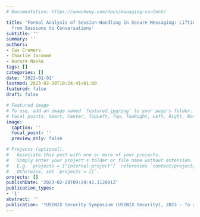 ```yaml
---
# Documentation: https://wowchemy.com/docs/managing-content/

title: 'Formal Analysis of Session-Handling in Secure Messaging: Lifting Security
  from Sessions to Conversations'
subtitle: ''
summary: ''
authors:
- Cas Cremers
- Charlie Jacomme
- Aurora Naska
tags: []
categories: []
date: '2023-01-01'
lastmod: 2023-02-20T10:24:41+01:00
featured: false
draft: false

# Featured image
# To use, add an image named `featured.jpg/png` to your page's folder.
# Focal points: Smart, Center, TopLeft, Top, TopRight, Left, Right, BottomLeft, Bottom, BottomRight.
image:
  caption: ''
  focal_point: ''
  preview_only: false

# Projects (optional).
#   Associate this post with one or more of your projects.
#   Simply enter your project's folder or file name without extension.
#   E.g. `projects = ["internal-project"]` references `content/project/deep-learning/index.md`.
#   Otherwise, set `projects = []`.
projects: []
publishDate: '2023-02-20T09:24:41.112691Z'
publication_types:
- '1'
abstract: ''
publication: '*USENIX Security Symposium (USENIX Security), 2023 - To appear*'
---
```

